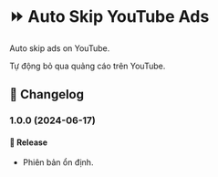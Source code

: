 # ⏩ Auto Skip YouTube Ads

Auto skip ads on YouTube.

Tự động bỏ qua quảng cáo trên YouTube.

## 📑 Changelog

### 1.0.0 (2024-06-17)

#### 🔖 Release

- Phiên bản ổn định.
